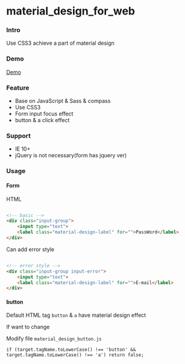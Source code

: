 material_design_for_web
=======================


### Intro

Use CSS3 achieve a part of material design

### Demo

[Demo](http://tedshd.github.io/material_design_for_web/)

### Feature

* Base on JavaScript & Sass & compass
* Use CSS3
* Form input focus effect
* button & a click effect

### Support

* IE 10+
* jQuery is not necessary(form has jquery ver)

### Usage

#### Form

HTML

```html

<!-- basic -->
<div class="input-group">
    <input type="text">
    <label class="material-design-label" for="">PassWord</label>
</div>
```

Can add error style

```html

<!-- error style -->
<div class="input-group input-error">
    <input type="text">
    <label class="material-design-label" for="">E-mail</label>
</div>
```

#### button

Default HTML tag `button` & `a` have material design effect

If want to change

Modify file `material_design_button.js`

```javascrip
if (target.tagName.toLowerCase() !== 'button' && target.tagName.toLowerCase() !== 'a') return false;
```
